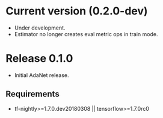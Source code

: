<!-- Copyright 2018 The AdaNet Authors. All Rights Reserved.

Licensed under the Apache License, Version 2.0 (the "License");
you may not use this file except in compliance with the License.
You may obtain a copy of the License at

    http://www.apache.org/licenses/LICENSE-2.0

Unless required by applicable law or agreed to in writing, software
distributed under the License is distributed on an "AS IS" BASIS,
WITHOUT WARRANTIES OR CONDITIONS OF ANY KIND, either express or implied.
See the License for the specific language governing permissions and
limitations under the License.
==============================================================================-->

# Current version (0.2.0-dev)
 * Under development.
 * Estimator no longer creates eval metric ops in train mode.

# Release 0.1.0
 * Initial AdaNet release.

## Requirements
 * tf-nightly>=1.7.0.dev20180308 || tensorflow>=1.7.0rc0
